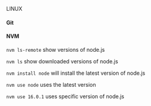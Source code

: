 LINUX
#### Git 



#### NVM
`nvm ls-remote` show versions of node.js

`nvm ls` show downloaded versions of node.js

`nvm install node` will install the latest version of node.js

`nvm use node` uses the latest version

`nvm use 16.0.1` uses specific version of node.js


